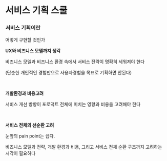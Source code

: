 # 서비스 기획 스쿨

### 서비스 기획이란

어떻게 구현할 것인가

**UX와 비즈니스 모델까지 생각**

비즈니스 모델과 비즈니스 환경 속에서 서비스 전략이 명확히 세워져야 한다

(단순한 개인적인 경험만으로 사용자경험을 목표로 기획하면 안된다)

<br/>

**개발환경과 비용고려**

서비스 개선 방향이 포로덕트 전체에 미치는 영향과 비용을 고려해야 한다

<br/>

**서비스 전체의 선순환 고려**

눈앞의 pain point는 쉽다.

비즈니스 모델과 전략, 개발 환경과 비용, 그리고 서비스 전체 순환 구조까지 고려하는 시각이 필요하다

<br/>
